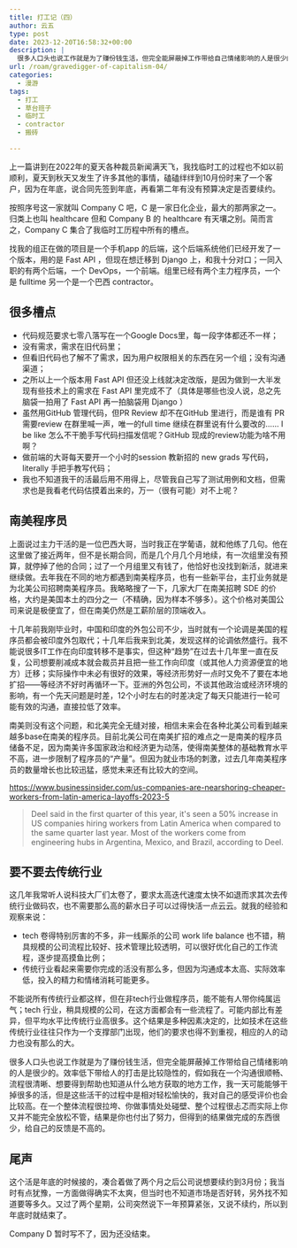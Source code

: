 ```yaml
---
title: 打工记（四）
author: 云五
type: post
date: 2023-12-20T16:58:32+00:00
description: |
  很多人口头也说工作就是为了赚份钱生活，但完全能屏蔽掉工作带给自己情绪影响的人是很少的。效率低下带给人的打击是比较隐性的，假如我在一个沟通很顺畅、流程很清晰、想要得到帮助也知道从什么地方获取的地方工作，我一天可能能够干掉很多的活，但是这些活干的过程中是相对轻松愉快的，我对自己的感受评价也会比较高。在一个整体流程很拉垮、你做事情处处碰壁、整个过程很忐忑而实际上你又并不能完全放松不管，结果是你也付出了努力，但得到的结果做完成的东西很少，给自己的反馈是不高的。
url: /roam/gravedigger-of-capitalism-04/
categories:
  - 漫游
tags:
  - 打工
  - 草台班子
  - 临时工
  - contractor
  - 搬砖

---
```


上一篇讲到在2022年的夏天各种裁员新闻满天飞，我找临时工的过程也不如以前顺利，夏天到秋天又发生了许多其他的事情，磕磕绊绊到10月份时来了一个客户，因为在年底，说合同先签到年底，再看第二年有没有预算决定是否要续约。

按照序号这一家就叫 Company C 吧，C 是一家日化企业，最大的那两家之一。归类上也叫 healthcare 但和 Company B 的 healthcare 有天壤之别。简而言之，Company C 集合了我临时工历程中所有的槽点。

找我的组正在做的项目是一个手机app 的后端，这个后端系统他们已经开发了一个版本，用的是 Fast API ，但现在想迁移到 Django 上，和我十分对口；一同入职的有两个后端，一个 DevOps，一个前端。组里已经有两个主力程序员，一个是 fulltime 另一个是一个巴西 contractor。

## 很多槽点

- 代码规范要求七零八落写在一个Google Docs里，每一段字体都还不一样；
- 没有需求，需求在旧代码里；
- 但看旧代码也了解不了需求，因为用户权限相关的东西在另一个组；没有沟通渠道；
- 之所以上一个版本用 Fast API 但还没上线就决定改版，是因为做到一大半发现有些技术上的需求在 Fast API 里完成不了（具体是哪些也没人说，总之先脑袋一拍用了 Fast API 再一拍脑袋用 Django ）
- 虽然用GitHub 管理代码，但PR Review 却不在GitHub 里进行，而是谁有 PR 需要review 在群里喊一声，唯一的full time 继续在群里说有什么要改的…… I be like 怎么不干脆手写代码扫描发信呢？GitHub 现成的review功能为啥不用啊？
- 做前端的大哥每天要开一个小时的session 教新招的 new grads 写代码，literally 手把手教写代码；
- 我也不知道我干的活最后用不用得上，尽管我自己写了测试用例和文档，但需求也是我看老代码估摸着出来的，万一（很有可能）对不上呢？

## 南美程序员

上面说过主力干活的是一位巴西大哥，当时我正在学葡语，就和他练了几句。他在这里做了接近两年，但不是长期合同，而是几个月几个月地续，有一次组里没有预算，就停掉了他的合同；过了一个月组里又有钱了，他恰好也没找到新活，就进来继续做。去年我在不同的地方都遇到南美程序员，也有一些新平台，主打业务就是为北美公司招聘南美程序员。我略略搜了一下，几家大厂在南美招聘 SDE 的价格，大约是美国本土的四分之一（不精确，因为样本不够多）。这个价格对美国公司来说是极便宜了，但在南美仍然是工薪阶层的顶端收入。

十几年前我刚毕业时，中国和印度的外包公司不少，当时就有一个论调是美国的程序员都会被印度外包取代；十几年后我来到北美，发现这样的论调依然盛行。我不能说很多IT工作在向印度转移不是事实，但这种“趋势”在过去十几年里一直在反复，公司想要削减成本就会裁员并且把一些工作向印度（或其他人力资源便宜的地方）迁移；实际操作中未必有很好的效果，等经济形势好一点时又免不了要在本地扩招——等经济不好时再循环一下。亚洲的外包公司，不谈其他政治或经济环境的影响，有一个先天问题是时差，12个小时左右的时差决定了每天只能进行一轮可能有效的沟通，直接拉低了效率。

南美则没有这个问题，和北美完全无缝对接，相信未来会在各种北美公司看到越来越多base在南美的程序员。目前北美公司在南美扩招的难点之一是南美的程序员储备不足，因为南美许多国家政治和经济更为动荡，使得南美整体的基础教育水平不高，进一步限制了程序员的“产量”。但因为就业市场的刺激，过去几年南美程序员的数量增长也比较迅猛，感觉未来还有比较大的空间。

https://www.businessinsider.com/us-companies-are-nearshoring-cheaper-workers-from-latin-america-layoffs-2023-5


> Deel said in the first quarter of this year, it's seen a 50% increase in US companies hiring workers from Latin America when compared to the same quarter last year. Most of the workers come from engineering hubs in Argentina, Mexico, and Brazil, according to Deel.


## 要不要去传统行业

这几年我常听人说科技大厂们太卷了，要求太高迭代速度太快不如退而求其次去传统行业做码农，也不需要那么高的薪水日子可以过得快活一点云云。就我的经验和观察来说：
- tech 卷得特别厉害的不多，非一线厮杀的公司 work life balance 也不错，稍具规模的公司流程比较好、技术管理比较透明，可以很好优化自己的工作流程，逐步提高摸鱼比例；
- 传统行业看起来需要你完成的活没有那么多，但因为沟通成本太高、实际效率低，投入的精力和情绪消耗可能更多。

不能说所有传统行业都这样，但在非tech行业做程序员，能不能有人带你纯属运气；tech 行业，稍具规模的公司，在这方面都会有一些流程了。可能内部比有差异，但平均水平比传统行业高很多。这个结果是多种因素决定的，比如技术在这些传统行业往往只作为一个支撑部门出现，他们的要求也得不到重视，相应的人的动力也没有那么的大。

很多人口头也说工作就是为了赚份钱生活，但完全能屏蔽掉工作带给自己情绪影响的人是很少的。效率低下带给人的打击是比较隐性的，假如我在一个沟通很顺畅、流程很清晰、想要得到帮助也知道从什么地方获取的地方工作，我一天可能能够干掉很多的活，但是这些活干的过程中是相对轻松愉快的，我对自己的感受评价也会比较高。在一个整体流程很拉垮、你做事情处处碰壁、整个过程很忐忑而实际上你又并不能完全放松不管，结果是你也付出了努力，但得到的结果做完成的东西很少，给自己的反馈是不高的。

## 尾声

这个活是年底的时候接的，凑合着做了两个月之后公司说想要续约到3月份；我当时有点犹豫，一方面做得确实不太爽，但当时也不知道市场是否好转，另外找不知道要等多久。又过了两个星期，公司突然说下一年预算紧张，又说不续约，所以到年底时就结束了。

Company D 暂时写不了，因为还没结束。







